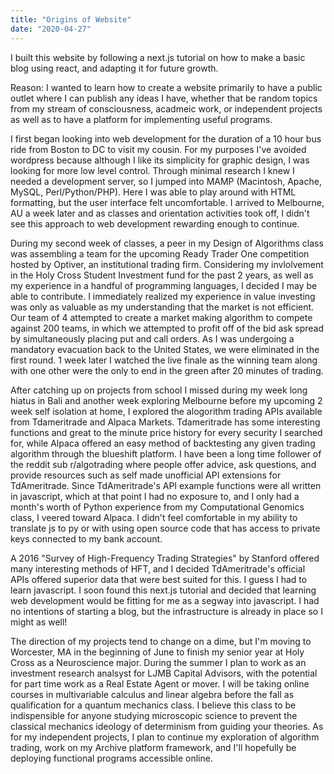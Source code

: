 ```yaml
---
title: "Origins of Website"
date: "2020-04-27"
---
```


I built this website by following a next.js tutorial on how to make a basic blog using react, and adapting it for future growth.

Reason: I wanted to learn how to create a website primarily to have a public outlet where I can publish any ideas I have, whether that be random topics from my stream of consciousness, acadmeic work, or independent projects as well as to have a platform for implementing useful programs.

I first began looking into web development for the duration of a 10 hour bus ride from Boston to DC to visit my cousin. For my purposes I've avoided wordpress because although I like its simplicity for graphic design, I was looking for more low level control. Through minimal research I knew I needed a development server, so I jumped into MAMP (Macintosh, Apache, MySQL, Perl/Python/PHP). Here I was able to play around with HTML formatting, but the user interface felt uncomfortable. I arrived to Melbourne, AU a week later and as classes and orientation activities took off, I didn't see this approach to web development rewarding enough to continue.

During my second week of classes, a peer in my Design of Algorithms class was assembling a team for the upcoming Ready Trader One competition hosted by Optiver, an institutional trading firm. Considering my invlolvement in the Holy Cross Student Investment fund for the past 2 years, as well as my experience in a handful of programming languages, I decided I may be able to contribute. I immediately realized my experience in value investing was only as valuable as my understanding that the market is not efficient. Our team of 4 attempted to create a market making algorithm to compete against 200 teams, in which we attempted to profit off of the bid ask spread by simultaneously placing put and call orders. As I was undergoing a mandatory evacuation back to the United States, we were eliminated in the first round. 1 week later I watched the live finale as the winning team along with one other were the only to end in the green after 20 minutes of trading.

After catching up on projects from school I missed during my week long hiatus in Bali and another week exploring Melbourne before my upcoming 2 week self isolation at home, I explored the alogorithm trading APIs available from Tdameritrade and Alpaca Markets. Tdameritrade has some interesting functions and great to the minute price history for every security I searched for, while Alpaca offered an easy method of backtesting any given trading algorithm through the blueshift platform. I have been a long time follower of the reddit sub r/algotrading where people offer advice, ask questions, and provide resources such as self made unofficial API extensions for TdAmeritrade. Since TdAmeritrade's API example functions were all written in javascript, which at that point I had no exposure to, and I only had a month's worth of Python experience from my Computational Genomics class, I veered toward Alpaca. I didn't feel comfortable in my ability to translate js to py or with using open source code that has access to private keys connected to my bank account.

A 2016 "Survey of High-Frequency Trading Strategies" by Stanford offered many interesting methods of HFT, and I decided TdAmeritrade's official APIs offered superior data that were best suited for this. I guess I had to learn javascript. I soon found this next.js tutorial and decided that learning web development would be fitting for me as a segway into javascript. I had no intentions of starting a blog, but the infrastructure is already in place so I might as well!

The direction of my projects tend to change on a dime, but I'm moving to Worcester, MA in the beginning of June to finish my senior year at Holy Cross as a Neuroscience major. During the summer I plan to work as an investment research analsyst for LJMB Capital Advisors, with the potential for part time work as a Real Estate Agent or mover. I will be taking online courses in multivariable calculus and linear algebra before the fall as qualification for a quantum mechanics class. I believe this class to be indispensible for anyone studying microscopic science to prevent the classical mechanics ideology of determinism from guiding your theories. As for my independent projects, I plan to continue my exploration of algorithm trading, work on my Archive platform framework, and I'll hopefully be deploying functional programs accessible online.